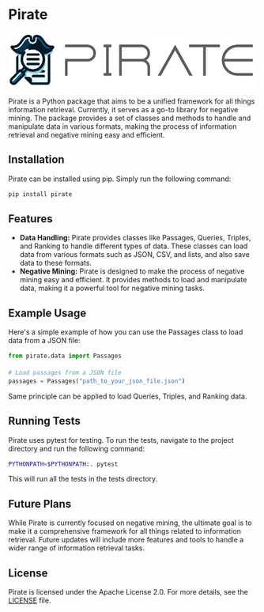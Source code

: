 # Pirate

![Pirate Logo](./imgs/logo.png)

Pirate is a Python package that aims to be a unified framework for all things information retrieval. Currently, it serves as a go-to library for negative mining. The package provides a set of classes and methods to handle and manipulate data in various formats, making the process of information retrieval and negative mining easy and efficient.

## Installation

Pirate can be installed using pip. Simply run the following command:

```sh
pip install pirate
```

## Features

* **Data Handling:** Pirate provides classes like Passages, Queries, Triples, and Ranking to handle different types of data. These classes can load data from various formats such as JSON, CSV, and lists, and also save data to these formats.
* **Negative Mining:** Pirate is designed to make the process of negative mining easy and efficient. It provides methods to load and manipulate data, making it a powerful tool for negative mining tasks.

## Example Usage

Here's a simple example of how you can use the Passages class to load data from a JSON file:

```py
from pirate.data import Passages

# Load passages from a JSON file
passages = Passages("path_to_your_json_file.json") 
```

Same principle can be applied to load Queries, Triples, and Ranking data.

## Running Tests

Pirate uses pytest for testing. To run the tests, navigate to the project directory and run the following command:

```sh
PYTHONPATH=$PYTHONPATH:. pytest
```

This will run all the tests in the tests directory.

## Future Plans

While Pirate is currently focused on negative mining, the ultimate goal is to make it a comprehensive framework for all things related to information retrieval. Future updates will include more features and tools to handle a wider range of information retrieval tasks.

## License

Pirate is licensed under the Apache License 2.0. For more details, see the [LICENSE](./LICENSE) file.